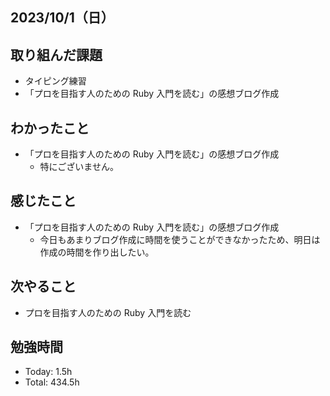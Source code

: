 ## 2023/10/1（日）

## 取り組んだ課題

- タイピング練習
- 「プロを目指す人のための Ruby 入門を読む」の感想ブログ作成

## わかったこと

- 「プロを目指す人のための Ruby 入門を読む」の感想ブログ作成
  - 特にございません。

## 感じたこと

- 「プロを目指す人のための Ruby 入門を読む」の感想ブログ作成
  - 今日もあまりブログ作成に時間を使うことができなかったため、明日は作成の時間を作り出したい。

## 次やること

- プロを目指す人のための Ruby 入門を読む

## 勉強時間

- Today: 1.5h
- Total: 434.5h
